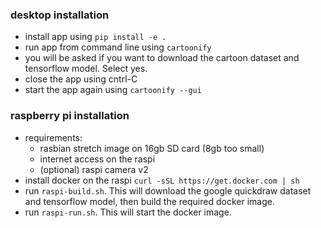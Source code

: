 ### desktop installation

- install app using `pip install -e .`
- run app from command line using `cartoonify`
- you will be asked if you want to download the cartoon dataset and tensorflow model. Select yes.
- close the app using cntrl-C
- start the app again using `cartoonify --gui`

### raspberry pi installation

- requirements:
    * rasbian stretch image on 16gb SD card (8gb too small)
    * internet access on the raspi
    * (optional) raspi camera v2
- install docker on the raspi `curl -sSL https://get.docker.com | sh`
- run `raspi-build.sh`. This will download the google quickdraw dataset and tensorflow model,
then build the required docker image.
- run `raspi-run.sh`. This will start the docker image.